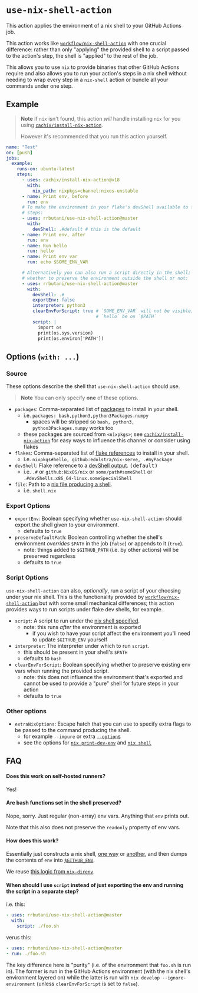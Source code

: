 # `use-nix-shell-action`

This action applies the environment of a nix shell to your GitHub Actions job.

This action works like [`workflow/nix-shell-action`](https://github.com/workflow/nix-shell-action) with one crucial difference: rather than only "applying" the provided shell to a script passed to the action's step, the shell is "applied" to the rest of the job.

This allows you to use `nix` to provide binaries that other GitHub Actions require and also allows you to run your action's steps in a nix shell without needing to wrap every step in a `nix-shell` action or bundle all your commands under one step.

## Example

> **Note**
> If `nix` isn't found, this action *will* handle installing `nix` for you using [`cachix/install-nix-action`](https://github.com/cachix/install-nix-action).
>
> However it's recommended that you run this action yourself.

```yaml
name: "Test"
on: [push]
jobs:
  example:
    runs-on: ubuntu-latest
    steps:
      - uses: cachix/install-nix-action@v18
        with:
          nix_path: nixpkgs=channel:nixos-unstable
      - name: Print env, before
        run: env
      # To make the environment in your flake's devShell available to future
      # steps:
      - uses: rrbutani/use-nix-shell-action@master
        with:
          devShell: .#default # this is the default
      - name: Print env, after
        run: env
      - name: Run hello
        run: hello
      - name: Print env var
        run: echo $SOME_ENV_VAR

      # Alternatively you can also run a script directly in the shell; choosing
      # whether to preserve the environment outside the shell or not:
      - uses: rrbutani/use-nix-shell-action@master
        with:
          devShell: .#
          exportEnv: false
          interpreter: python3
          clearEnvForScript: true # `SOME_ENV_VAR` will not be visible; nor will
                                  # `hello` be on `$PATH`
          script: |
            import os
            print(os.sys.version)
            print(os.environ['PATH'])
```

## Options (`with: ...`)

### Source

These options describe the shell that `use-nix-shell-action` should use.

> **Note**
> You can only specify **one** of these options.

  - `packages`: Comma-separated list of [packages](https://search.nixos.org/packages?) to install in your shell.
    + i.e. `packages: bash,python3,python3Packages.numpy`
      * spaces will be stripped so `bash, python3, python3Packages.numpy` works too
    + these packages are sourced from `<nixpkgs>`; see [`cachix/install-nix-action`](https://github.com/cachix/install-nix-action) for easy ways to influence this channel or consider using flakes
  - `flakes`: Comma-separated list of [flake references](https://nixos.org/manual/nix/stable/command-ref/new-cli/nix3-flake.html#flake-references) to install in your shell.
    + i.e. `nixpkgs#hello, github:edolstra/nix-serve, .#myPackage`
  - `devShell`: Flake reference to a [devShell output](https://nixos.wiki/wiki/Flakes). <kbd>(default)</kbd>
    + i.e. `.#` or `github:NixOS/nix` or `some/path#someShell` or `.#devShells.x86_64-linux.someSpecialShell`
  - `file`: Path to a [nix file producing a shell](https://nixos.wiki/wiki/Development_environment_with_nix-shell).
    + i.e. `shell.nix`

### Export Options

  - `exportEnv`: Boolean specifying whether `use-nix-shell-action` should export the shell given to your environment.
    + defaults to <kbd>`true`</kbd>
  - `preserveDefaultPath`: Boolean controlling whether the shell's environment *overrides* `$PATH` in the job (`false`) or appends to it (`true`).
    + note: things added to `$GITHUB_PATH` (i.e. by other actions) will be preserved regardless
    + defaults to <kbd>`true`</kbd>

### Script Options

`use-nix-shell-action` can also, _optionally_, run a script of your choosing under your nix shell. This is the functionality provided by [`workflow/nix-shell-action`](https://github.com/workflow/nix-shell-action) but with some small mechanical differences; this action provides ways to run scripts under flake dev shells, for example.

  - `script`: A script to run under the [nix shell specified](#source).
    + note: this runs _after_ the environment is exported
      * if you wish to have your script affect the environment you'll need to update `$GITHUB_ENV` yourself
  - `interpreter`: The interpreter under which to run `script`.
    + this should be present in your shell's `$PATH`
    + defaults to <kbd>`bash`</kbd>
  - `clearEnvForScript`: Boolean specifying whether to preserve existing env vars when running the provided script.
    + note: this does not influence the environment that's exported and cannot be used to provide a "pure" shell for future steps in your action
    + defaults to <kbd>`true`</kbd>

### Other options

  - `extraNixOptions`: Escape hatch that you can use to specify extra flags to be passed to the command producing the shell.
    + for example `--impure` or extra [`--option`s](https://nixos.org/manual/nix/stable/command-ref/conf-file.html?highlight=nix.conf)
    + see the options for [`nix print-dev-env`](https://nixos.org/manual/nix/stable/command-ref/new-cli/nix3-print-dev-env.html#options) and [`nix shell`](https://nixos.org/manual/nix/stable/command-ref/new-cli/nix3-shell.html)

## FAQ

#### Does this work on self-hosted runners?

Yes!

#### Are bash functions set in the shell preserved?

Nope, sorry. Just regular (non-array) env vars. Anything that `env` prints out.

Note that this also does not preserve the `readonly` property of env vars.

#### How does this work?

Essentially just constructs a nix shell, [one way](https://nixos.org/manual/nix/stable/command-ref/new-cli/nix3-print-dev-env.html) or [another](https://nixos.org/manual/nix/stable/command-ref/new-cli/nix3-shell.html), and then dumps the contents of `env` into [`$GITHUB_ENV`](https://docs.github.com/en/actions/using-workflows/workflow-commands-for-github-actions#setting-an-environment-variable).

We reuse [this logic from `nix-direnv`](https://github.com/nix-community/nix-direnv/blob/75c74a090bf37f34cd92eeab7f22f17dc0fcd48f/direnvrc#L83-L126).

#### When should I use `script` instead of just exporting the env and running the script in a separate step?

i.e. this:
```yaml
- uses: rrbutani/use-nix-shell-action@master
  with:
    script: ./foo.sh
```

verus this:
```yaml
- uses: rrbutani/use-nix-shell-action@master
- run: ./foo.sh
```

The key difference here is "purity" (i.e. of the environment that `foo.sh` is run in). The former is run in the GitHub Actions environment (with the nix shell's environment layered on) while the latter is run with `nix develop --ignore-environment` (unless `clearEnvForScript` is set to `false`).

